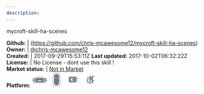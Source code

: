 ```yaml
---
description: 
---
```

mycroft-skill-ha-scenes



**Github:** | (https://github.com/chris-mcawesome12/mycroft-skill-ha-scenes)  
**Owner:** | [@chris-mcawesome12](https://github.com/chris-mcawesome12)  
**Created:** | 2017-09-29T15:53:11Z  **Last updated:** 2017-10-02T06:32:22Z  
**License:** | No License - dont use this skill !  
**Market status:** | [Not in Market](https://market.mycroft.ai/skill/)  
**Platform:**   ![](.gitbook/assets/mark-1-icon.png)  ![](.gitbook/assets/mark-2-icon.png)  ![](.gitbook/assets/picroft-icon.png)  ![](.gitbook/assets/kde.png)   
